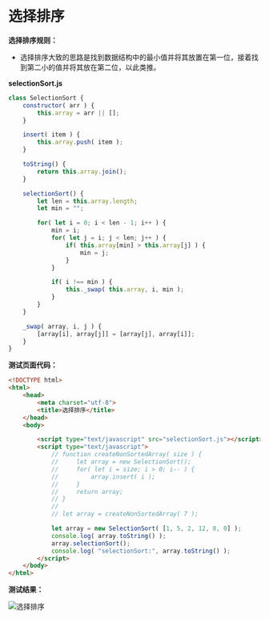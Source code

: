 # 选择排序
**选择排序规则：**
- 选择排序大致的思路是找到数据结构中的最小值并将其放置在第一位，接着找到第二小的值并将其放在第二位，以此类推。

**selectionSort.js**
```javascript
class SelectionSort {
    constructor( arr ) {
        this.array = arr || [];
    }

    insert( item ) {
        this.array.push( item );
    }

    toString() {
        return this.array.join();
    }

    selectionSort() {
        let len = this.array.length;
        let min = "";

        for( let i = 0; i < len - 1; i++ ) {
            min = i;
            for( let j = i; j < len; j++ ) {
                if( this.array[min] > this.array[j] ) {
                    min = j;
                }
            }

            if( i !== min ) {
                this._swap( this.array, i, min );
            }
        }
    }

    _swap( array, i, j ) {
        [array[i], array[j]] = [array[j], array[i]];
    }
}
```

**测试页面代码：**
```html
<!DOCTYPE html>
<html>
    <head>
        <meta charset="utf-8">
        <title>选择排序</title>
    </head>
    <body>

        <script type="text/javascript" src="selectionSort.js"></script>
        <script type="text/javascript">
            // function createNonSortedArray( size ) {
            //     let array = new SelectionSort();
            //     for( let i = size; i > 0; i-- ) {
            //         array.insert( i );
            //     }
            //     return array;
            // }
            //
            // let array = createNonSortedArray( 7 );

            let array = new SelectionSort( [1, 5, 2, 12, 8, 0] );
            console.log( array.toString() );
            array.selectionSort();
            console.log( "selectionSort:", array.toString() );
        </script>
    </body>
</html>
```
**测试结果：**

![选择排序](https://upload-images.jianshu.io/upload_images/1726248-781cf94fddada7bc.png?imageMogr2/auto-orient/strip%7CimageView2/2/w/1240)
